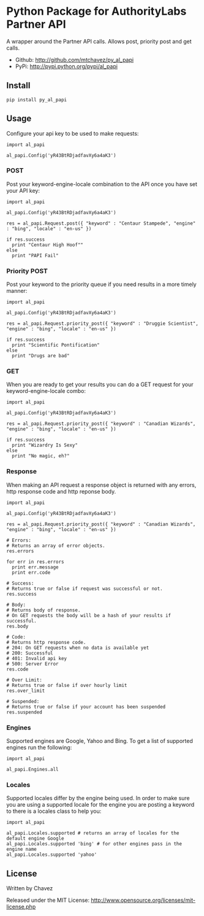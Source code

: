 Python Package for AuthorityLabs Partner API
=============================

A wrapper around the Partner API calls. Allows post, priority post and get calls.

* Github: http://github.com/mtchavez/py_al_papi
* PyPi: http://pypi.python.org/pypi/al_papi

## Install

    pip install py_al_papi

## Usage

Configure your api key to be used to make requests:

    import al_papi

    al_papi.Config('yR43BtRDjadfavXy6a4aK3')

### POST

Post your keyword-engine-locale combination to the API once you have set your API key:

    import al_papi

    al_papi.Config('yR43BtRDjadfavXy6a4aK3')

    res = al_papi.Request.post({ "keyword" : "Centaur Stampede", "engine" : "bing", "locale" : "en-us" })

    if res.success
      print "Centaur High Hoof""
    else
      print "PAPI Fail"

### Priority POST

Post your keyword to the priority queue if you need results in a more timely manner:

    import al_papi

    al_papi.Config('yR43BtRDjadfavXy6a4aK3')

    res = al_papi.Request.priority_post({ "keyword" : "Druggie Scientist", "engine" : "bing", "locale" : "en-us" })

    if res.success
      print "Scientific Pontification"
    else
      print "Drugs are bad"

### GET

When you are ready to get your results you can do a GET request for your keyword-engine-locale combo:

    import al_papi

    al_papi.Config('yR43BtRDjadfavXy6a4aK3')

    res = al_papi.Request.priority_post({ "keyword" : "Canadian Wizards", "engine" : "bing", "locale" : "en-us" })

    if res.success
      print "Wizardry Is Sexy"
    else
      print "No magic, eh?"


### Response

When making an API request a response object is returned with any errors, http response code and http reponse body.

    import al_papi

    al_papi.Config('yR43BtRDjadfavXy6a4aK3')

    res = al_papi.Request.priority_post({ "keyword" : "Canadian Wizards", "engine" : "bing", "locale" : "en-us" })

    # Errors:
    # Returns an array of error objects.
    res.errors

    for err in res.errors
      print err.message
      print err.code

    # Success:
    # Returns true or false if request was successful or not.
    res.success

    # Body:
    # Returns body of response.
    # On GET requests the body will be a hash of your results if successful.
    res.body

    # Code:
    # Returns http response code.
    # 204: On GET requests when no data is available yet
    # 200: Successful
    # 401: Invalid api key
    # 500: Server Error
    res.code

    # Over Limit:
    # Returns true or false if over hourly limit
    res.over_limit

    # Suspended:
    # Returns true or false if your account has been suspended
    res.suspended

### Engines

Supported engines are Google, Yahoo and Bing. To get a list of supported engines run the following:

    import al_papi

    al_papi.Engines.all

### Locales

Supported locales differ by the engine being used. In order to make sure you are using a supported locale
for the engine you are posting a keyword to there is a locales class to help you:

    import al_papi

    al_papi.Locales.supported # returns an array of locales for the default engine Google
    al_papi.Locales.supported 'bing' # for other engines pass in the engine name
    al_papi.Locales.supported 'yahoo'

## License

Written by Chavez

Released under the MIT License: http://www.opensource.org/licenses/mit-license.php
